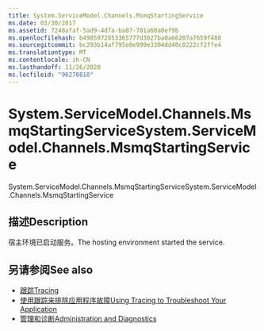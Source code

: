 ```yaml
---
title: System.ServiceModel.Channels.MsmqStartingService
ms.date: 03/30/2017
ms.assetid: 7248afaf-5ad9-4d7a-ba07-781a60a0ef9b
ms.openlocfilehash: b4985972853365777d3027ba0a66207a7659f488
ms.sourcegitcommit: bc293b14af795e0e999e3304dd40c0222cf2ffe4
ms.translationtype: MT
ms.contentlocale: zh-CN
ms.lasthandoff: 11/26/2020
ms.locfileid: "96270818"
---
```

# <a name="systemservicemodelchannelsmsmqstartingservice"></a><span data-ttu-id="f2630-102">System.ServiceModel.Channels.MsmqStartingService</span><span class="sxs-lookup"><span data-stu-id="f2630-102">System.ServiceModel.Channels.MsmqStartingService</span></span>

<span data-ttu-id="f2630-103">System.ServiceModel.Channels.MsmqStartingService</span><span class="sxs-lookup"><span data-stu-id="f2630-103">System.ServiceModel.Channels.MsmqStartingService</span></span>  
  
## <a name="description"></a><span data-ttu-id="f2630-104">描述</span><span class="sxs-lookup"><span data-stu-id="f2630-104">Description</span></span>  

 <span data-ttu-id="f2630-105">宿主环境已启动服务。</span><span class="sxs-lookup"><span data-stu-id="f2630-105">The hosting environment started the service.</span></span>  
  
## <a name="see-also"></a><span data-ttu-id="f2630-106">另请参阅</span><span class="sxs-lookup"><span data-stu-id="f2630-106">See also</span></span>

- [<span data-ttu-id="f2630-107">跟踪</span><span class="sxs-lookup"><span data-stu-id="f2630-107">Tracing</span></span>](index.md)
- [<span data-ttu-id="f2630-108">使用跟踪来排除应用程序故障</span><span class="sxs-lookup"><span data-stu-id="f2630-108">Using Tracing to Troubleshoot Your Application</span></span>](using-tracing-to-troubleshoot-your-application.md)
- [<span data-ttu-id="f2630-109">管理和诊断</span><span class="sxs-lookup"><span data-stu-id="f2630-109">Administration and Diagnostics</span></span>](../index.md)
